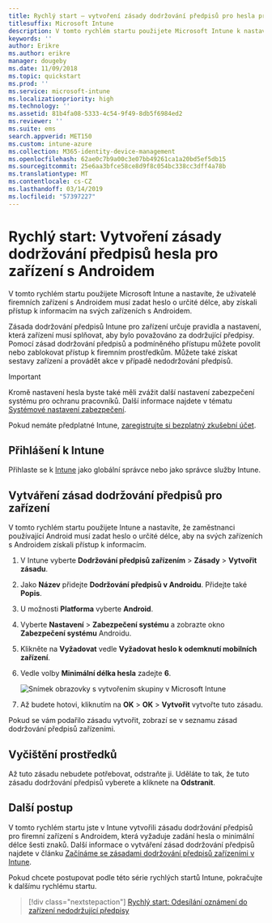 ```yaml
---
title: Rychlý start – vytvoření zásady dodržování předpisů pro hesla pro zařízení s Androidem
titlesuffix: Microsoft Intune
description: V tomto rychlém startu použijete Microsoft Intune k nastavení délky hesla, která se vyžaduje pro zařízení s Androidem.
keywords: ''
author: Erikre
ms.author: erikre
manager: dougeby
ms.date: 11/09/2018
ms.topic: quickstart
ms.prod: ''
ms.service: microsoft-intune
ms.localizationpriority: high
ms.technology: ''
ms.assetid: 81b4fa08-5333-4c54-9f49-8db5f6984ed2
ms.reviewer: ''
ms.suite: ems
search.appverid: MET150
ms.custom: intune-azure
ms.collection: M365-identity-device-management
ms.openlocfilehash: 62ae0c7b9a00c3e07bb49261ca1a20bd5ef5db15
ms.sourcegitcommit: 25e6aa3bfce58ce8d9f8c054bc338cc3dff4a78b
ms.translationtype: MT
ms.contentlocale: cs-CZ
ms.lasthandoff: 03/14/2019
ms.locfileid: "57397227"
---
```

# <a name="quickstart-create-a-password-compliance-policy-for-android-devices"></a>Rychlý start: Vytvoření zásady dodržování předpisů hesla pro zařízení s Androidem

V tomto rychlém startu použijete Microsoft Intune a nastavíte, že uživatelé firemních zařízení s Androidem musí zadat heslo o určité délce, aby získali přístup k informacím na svých zařízeních s Androidem. 

Zásada dodržování předpisů Intune pro zařízení určuje pravidla a nastavení, která zařízení musí splňovat, aby bylo považováno za dodržující předpisy. Pomocí zásad dodržování předpisů a podmíněného přístupu můžete povolit nebo zablokovat přístup k firemním prostředkům. Můžete také získat sestavy zařízení a provádět akce v případě nedodržování předpisů.

> [!IMPORTANT]
> Kromě nastavení hesla byste také měli zvážit další nastavení zabezpečení systému pro ochranu pracovníků. Další informace najdete v tématu [Systémové nastavení zabezpečení](compliance-policy-create-android-for-work.md#system-security-settings).

Pokud nemáte předplatné Intune, [zaregistrujte si bezplatný zkušební účet](free-trial-sign-up.md).

## <a name="sign-in-to-intune"></a>Přihlášení k Intune

Přihlaste se k [Intune](https://aka.ms/intuneportal) jako globální správce nebo jako správce služby Intune. 

## <a name="create-a-device-compliance-policy"></a>Vytváření zásad dodržování předpisů pro zařízení

V tomto rychlém startu použijete Intune a nastavíte, že zaměstnanci používající Android musí zadat heslo o určité délce, aby na svých zařízeních s Androidem získali přístup k informacím.

1. V Intune vyberte **Dodržování předpisů zařízením** > **Zásady** > **Vytvořit zásadu**.
2. Jako **Název** přidejte **Dodržování předpisů v Androidu**. Přidejte také **Popis**.
3. U možnosti **Platforma** vyberte **Android**. 
4. Vyberte **Nastavení** > **Zabezpečení systému** a zobrazte okno **Zabezpečení systému** Androidu.
5. Klikněte na **Vyžadovat** vedle **Vyžadovat heslo k odemknutí mobilních zařízení**.
6. Vedle volby **Minimální délka hesla** zadejte **6**. 

    ![Snímek obrazovky s vytvořením skupiny v Microsoft Intune](media/quickstart-set-password-length-android/quickstart-set-password-length-android-01.png)

7. Až budete hotovi, kliknutím na **OK** > **OK** > **Vytvořit** vytvořte tuto zásadu.

Pokud se vám podařilo zásadu vytvořit, zobrazí se v seznamu zásad dodržování předpisů zařízeními. 

## <a name="clean-up-resources"></a>Vyčištění prostředků

Až tuto zásadu nebudete potřebovat, odstraňte ji. Uděláte to tak, že tuto zásadu dodržování předpisů vyberete a kliknete na **Odstranit**.

## <a name="next-steps"></a>Další postup

V tomto rychlém startu jste v Intune vytvořili zásadu dodržování předpisů pro firemní zařízení s Androidem, která vyžaduje zadání hesla o minimální délce šesti znaků. Další informace o vytváření zásad dodržování předpisů najdete v článku [Začínáme se zásadami dodržování předpisů zařízeními v Intune](device-compliance-get-started.md).

Pokud chcete postupovat podle této série rychlých startů Intune, pokračujte k dalšímu rychlému startu.

> [!div class="nextstepaction"]
> [Rychlý start: Odesílání oznámení do zařízení nedodržující předpisy](quickstart-send-notification.md)
